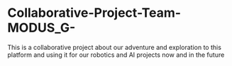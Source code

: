 # Collaborative-Project-Team-MODUS_G-
This is a collaborative project about our adventure and exploration to this platform and using it for our robotics and AI projects now and in the future
